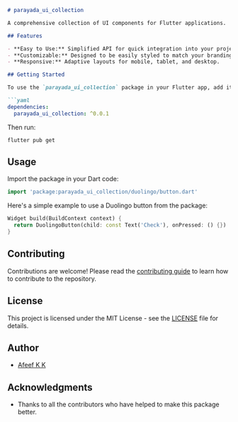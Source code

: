 
```markdown
# parayada_ui_collection

A comprehensive collection of UI components for Flutter applications.

## Features

- **Easy to Use:** Simplified API for quick integration into your project.
- **Customizable:** Designed to be easily styled to match your branding.
- **Responsive:** Adaptive layouts for mobile, tablet, and desktop.

## Getting Started

To use the `parayada_ui_collection` package in your Flutter app, add it to your dependencies in the `pubspec.yaml`:

```yaml
dependencies:
  parayada_ui_collection: ^0.0.1
```

Then run:

```shell
flutter pub get
```

## Usage

Import the package in your Dart code:

```dart
import 'package:parayada_ui_collection/duolingo/button.dart'
```

Here's a simple example to use a Duolingo button from the package:

```dart
Widget build(BuildContext context) {
  return DuolingoButton(child: const Text('Check'), onPressed: () {})
}
```

## Contributing

Contributions are welcome! Please read the [contributing guide](CONTRIBUTING.md) to learn how to contribute to the repository.

## License

This project is licensed under the MIT License - see the [LICENSE](LICENSE) file for details.

## Author

- [Afeef K K](your-website.com)

## Acknowledgments

- Thanks to all the contributors who have helped to make this package better.

```
